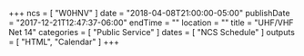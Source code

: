 +++
ncs = [ "W0HNV" ]
date = "2018-04-08T21:00:00-05:00"
publishDate = "2017-12-21T12:47:37-06:00"
endTime = ""
location = ""
title = "UHF/VHF Net 14"
categories = [ "Public Service" ]
dates = [ "NCS Schedule" ]
outputs = [ "HTML", "Calendar" ]
+++
